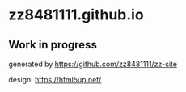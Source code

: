 # zz8481111.github.io

## Work in progress

generated by https://github.com/zz8481111/zz-site

design: https://html5up.net/
